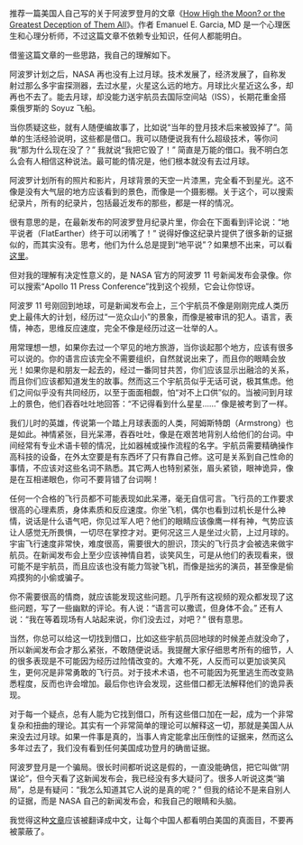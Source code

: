 推荐一篇美国人自己写的关于阿波罗登月的文章《[How High the Moon? or the Greatest Deception of Them All](https://www.aulis.com/high_moon.htm)》。作者 Emanuel E. Garcia, MD 是一个心理医生和心理分析师，不过这篇文章不依赖专业知识，任何人都能明白。

借鉴这篇文章的一些思路，我自己的理解如下。

阿波罗计划之后，NASA 再也没有上过月球。技术发展了，经济发展了，自称发射过那么多宇宙探测器，去过水星，火星这么远的地方。月球比火星近这么多，却再也不去了。能去月球，却没能力送宇航员去国际空间站（ISS），长期花重金搭乘俄罗斯的 Soyuz 飞船。

当你质疑这些，就有人随便编故事了，比如说“当年的登月技术后来被毁掉了”。简单的生活经验说明，这些都是借口。我可以随便说我有什么超级技术，等你问我“那为什么现在没了？” 我就说“我把它毁了！” 简直是万能的借口。我不明白怎么会有人相信这种说法。最可能的情况是，他们根本就没有去过月球。

阿波罗计划所有的照片和影片，月球背景的天空一片漆黑，完全看不到星光。这不像是没有大气层的地方应该看到的景色，而像是一个摄影棚。关于这个，可以搜索纪录片，所有的纪录片，包括最近发布的那些，都是一样的情况。

很有意思的是，在最新发布的阿波罗登月纪录片里，你会在下面看到评论说：“地平说者（FlatEarther）终于可以闭嘴了！” 说得好像这纪录片提供了很多新的证据似的，而其实没有。思考，他们为什么总是提到“地平说”？如果想不出来，可以看[这里](https://yinwang1.wordpress.com/2021/07/21/advanced-psychop/)。

但对我的理解有决定性意义的，是 NASA 官方的阿波罗 11 号新闻发布会录像。你可以搜索“Apollo 11 Press Conference”找到这个视频，它会让你惊讶。

阿波罗 11 号刚回到地球，可是新闻发布会上，三个宇航员不像是刚刚完成人类历史上最伟大的计划，经历过“一览众山小”的景象，而像是被审讯的犯人。语言，表情，神态，思维反应速度，完全不像是经历过这一壮举的人。

用常理想一想，如果你去过一个罕见的地方旅游，当你谈起那个地方，应该有很多可以说的。你的语言应该完全不需要组织，自然就说出来了，而且你的眼睛会放光！如果你是和朋友一起去的，经过一番同甘共苦，你们应该显示出融洽的关系，而且你们应该都知道发生的故事。然而这三个宇航员似乎无话可说，极其焦虑。他们之间似乎没有共同经历，以至于面面相觑，怕“对不上口供”似的。当被问到月球上的景色，他们吞吞吐吐地回答：“不记得看到什么星星……” 像是被考到了一样。

我们儿时的英雄，传说第一个踏上月球表面的人类，阿姆斯特朗（Armstrong）也是如此。神情紧张，目光呆滞，吞吞吐吐，像是在艰苦地背别人给他们的台词。中间经常有专业术语卡顿的情况，比如器械或操作流程的名字。宇航员需要精确操作高科技的设备，在外太空要是有东西坏了只有靠自己修。这可是关系到自己性命的事情，不应该对这些名词不熟悉。其它两人也特别紧张，眉头紧锁，眼神诡异，像是在互相递眼色，你可不要背错了台词啊！

任何一个合格的飞行员都不可能表现如此呆滞，毫无自信可言。飞行员的工作要求很高的心理素质，身体素质和反应速度。你坐飞机，偶尔也看到过机长是什么神情，说话是什么语气吧，你见过军人吧？他们的眼睛应该像鹰一样有神，气势应该让人感觉无所畏惧，一切尽在掌控才对。更何况这三人是坐过火箭，上过月球的。宇宙飞行速度非常快，难度很高，需要很大的胆识，顶尖的飞行员才会被选来做宇航员。在新闻发布会上至少应该神情自若，谈笑风生，可是从他们的表现看来，很可能不是宇航员，而且应该也没有能力驾驶飞机，而像是拙劣的演员，甚至像是偷鸡摸狗的小偷或骗子。

你不需要很高的情商，就应该能发现这些问题。几乎所有这视频的观众都发现了这些问题，写了一些幽默的评论。有人说：“语言可以撒谎，但身体不会。” 还有人说：“我在等着现场有人站起来说，你们没去过，对吧？” 很有意思。

当然，你总可以给这一切找到借口，比如这些宇航员回地球的时候差点就没命了，所以新闻发布会才那么紧张，不敢随便说话。我提醒大家仔细思考所有的细节，人的很多表现是不可能因为经历过险情改变的。大难不死，人反而可以更加谈笑风生，更何况是非常勇敢的飞行员。对于技术术语，也不可能因为死里逃生而改变熟悉程度，反而也许会增加。最后你也许会发现，这些借口都无法解释他们的诡异表现。

对于每一个疑点，总有人能为它找到借口，所有这些借口加在一起，成为一个非常复杂和扭曲的理论。其实有一个非常简单的理论可以解释这一切，那就是美国人从来没去过月球。如果一件事是真的，当事人肯定能拿出压倒性的证据来，然而这么多年过去了，我们没有看到任何美国成功登月的确凿证据。

阿波罗登月是一个骗局。很长时间都听说这是假的，一直没能确信，把它叫做“阴谋论”，但今天看了这新闻发布会，我已经没有多大疑问了。很多人听说这类“骗局”，总是有疑问：“我怎么知道其它人说的是真的呢？” 但我的结论不是来自别人的证据，而是 NASA 自己的新闻发布会，和我自己的眼睛和头脑。

我觉得这种[文章](https://www.aulis.com/high_moon.htm)应该被翻译成中文，让每个中国人都看明白美国的真面目，不要再被蒙蔽了。
